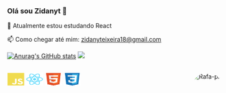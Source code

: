 ### Olá sou Zidanyt 👋
🔭 Atualmente estou estudando React

📫 Como chegar até mim: zidanyteixeira18@gmail.com

[![Anurag's GitHub stats](https://github-readme-stats.vercel.app/api?username=zidanyt&show_icons=true&theme=radical)](https://github.com/anuraghazra/github-readme-stats)
<img height="195em" src="https://github-readme-stats.vercel.app/api/top-langs/?username=zidanyt&layout=compact&langs_count=16&theme=dark" />

<div style="display: inline_block"><br>
  <img align="center" alt="Rafa-Js" height="30" width="40" src="https://raw.githubusercontent.com/devicons/devicon/master/icons/javascript/javascript-plain.svg">
  <img align="center" alt="Rafa-React" height="30" width="40" src="https://raw.githubusercontent.com/devicons/devicon/master/icons/react/react-original.svg">
  <img align="center" alt="Rafa-HTML" height="30" width="40" src="https://raw.githubusercontent.com/devicons/devicon/master/icons/html5/html5-original.svg">
  <img align="center" alt="Rafa-CSS" height="30" width="40" src="https://raw.githubusercontent.com/devicons/devicon/master/icons/css3/css3-original.svg">
  <img align="right" alt="Rafa-pic" height="150" style="border-radius:50px;" src="https://github.com/Zidanyt.png?width=676&height=676">
</div>

##
